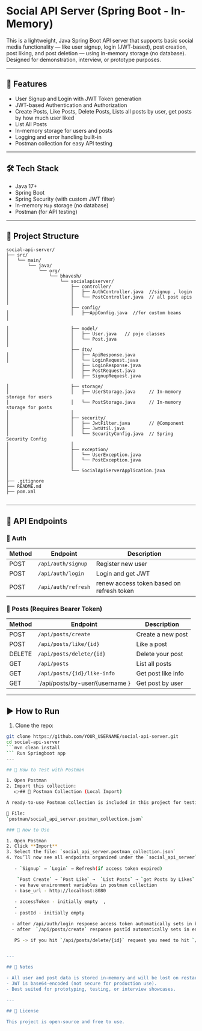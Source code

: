 
# Social API Server (Spring Boot - In-Memory)

This is a lightweight,  Java Spring Boot API server that supports basic social media functionality — like user signup, login (JWT-based), post creation, post liking, and post deletion — using in-memory storage (no database). Designed for demonstration, interview, or prototype purposes.

---

## 🚀 Features

- User Signup and Login with JWT Token generation
- JWT-based Authentication and Authorization
- Create Posts, Like Posts, Delete Posts, Lists all posts by user, get posts by how much user liked
- List All Posts
- In-memory storage for users and posts
- Logging and error handling built-in
- Postman collection for easy API testing

---

## 🛠 Tech Stack

- Java 17+
- Spring Boot
- Spring Security (with custom JWT filter)
- In-memory `Map` storage (no database)
- Postman (for API testing)

---

## 📂 Project Structure

```
social-api-server/
├── src/
│   └── main/
│       └── java/
│           └── org/
│               └── bhavesh/
│                   └── socialapiserver/
│                       ├── controller/
│                       │   ├── AuthController.java  //signup , login
│                       │   └── PostController.java  // all post apis 
│                       │
                        ├── config/
│                       │   ├──AppConfig.java  //for custom beans
│               

│                       ├── model/
│                       │   ├── User.java   // pojo classes
│                       │   └── Post.java
│                       │
                        ├── dto/
│                       │   ├── ApiResponse.java   
│                       │   └── LoginRequest.java
                        │   ├── LoginResponse.java
                        │   ├── PostRequest.java
                        │   ├── SignupRequest.java  

│                       ├── storage/
│                       │   ├── UserStorage.java     // In-memory storage for users
│                       │   └── PostStorage.java     // In-memory storage for posts
│                       │
│                       ├── security/
│                       │   ├── JwtFilter.java       // @Component
│                       │   ├── JwtUtil.java
│                       │   └── SecurityConfig.java  // Spring Security Config
│                       │
│                       ├── exception/
│                       │   └── UserException.java
│                       │   └── PostException.java
│                       │
│                       └── SocialApiServerApplication.java
│
├── .gitignore
├── README.md
├── pom.xml


```

---

## 🧪 API Endpoints

### 🔐 Auth

| Method | Endpoint            | Description           |
|--------|---------------------|-----------------------|
| POST   | `/api/auth/signup`  | Register new user     |
| POST   | `/api/auth/login`   | Login and get JWT     |
| POST   | `/api/auth/refresh` | renew access token based on refresh token    |

### 📝 Posts (Requires Bearer Token)

| Method | Endpoint                    | Description               |
|--------|-----------------------------|---------------------------|
| POST   | `/api/posts/create`         | Create a new post         |
| POST   | `/api/posts/like/{id}`      | Like a post               |
| DELETE | `/api/posts/delete/{id}`    | Delete your post          |
| GET    | `/api/posts`                | List all posts            |
| GET    | `/api/posts/{id}/like-info` | Get post like info        |
| GET    | `/api/posts/by-user/{username }| Get post by user       |

---

## ▶️ How to Run

1. Clone the repo:
```bash
git clone https://github.com/YOUR_USERNAME/social-api-server.git
cd social-api-server
```mvn clean install
``` Run Springboot app
---

## 🧪 How to Test with Postman

1. Open Postman
2. Import this collection:  
   👉## 🔄 Postman Collection (Local Import)

A ready-to-use Postman collection is included in this project for testing all APIs.

📁 File:  
`postman/social_api_server.postman_collection.json`

### 🚀 How to Use

1. Open Postman
2. Click **Import**
3. Select the file: `social_api_server.postman_collection.json`
4. You’ll now see all endpoints organized under the `social_api_server` collection
   
   - `Signup` → `Login` → Refresh(if access token expired)

    `Post Create` → `Post Like` →  `List Posts` → `get Posts by Likes` →  `get Posts by User` → `Delete Post`
   - we have environment variables in postman collection
   - base_url - http://localhost:8080
   
   - accessToken - initially empty  ,
   - 
   - postId - initially empty

  - after /api/auth/login response access token automatically sets in bearer token of other request
  - after  `/api/posts/create` response postId automatically sets in environment variable which is used on other request

   PS -> if you hit `/api/posts/delete/{id}` request you need to hit `/api/posts/create` request again for other api's to work in case of  single post, if multiple post then set postId manually from list of posts to postId env variable.


---

## 📌 Notes

- All user and post data is stored in-memory and will be lost on restart.
- JWT is base64-encoded (not secure for production use).
- Best suited for prototyping, testing, or interview showcases.

---

## 📄 License

This project is open-source and free to use.
